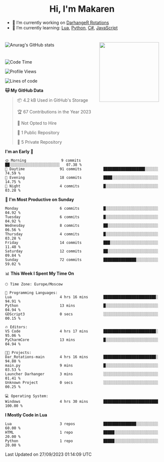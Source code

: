 <div id="header" align="center">
 <h1>Hi, I'm Makaren</h1>
</div>

- 🔭 I’m currently working on <a href="https://darhanger.github.io/rotations/">DarhangeR Rotations</a>
- 🌱 I’m currently learning: <a href="https://www.lua.org">Lua</a>, <a href="https://www.python.org">Python</a>, <a href="https://dotnet.microsoft.com/en-us/languages/csharp">C#</a>, <a href="https://www.ecma-international.org/publications-and-standards/standards/ecma-262/">JavaScript</a>
<!--
- 👯 I’m looking to collaborate on ...
- 🤔 I’m looking for help with ...
- 💬 Ask me about ...
- 📫 How to reach me: ...
- 😄 Pronouns: ...
- ⚡ Fun fact: ...
-->
#
![Anurag's GitHub stats](https://github-readme-stats.vercel.app/api?username=MakarenD&text_color=fff&icon_color=435cd9&show_icons=true&theme=dark&bg_color=00000000)<img align="right" src="https://media3.giphy.com/media/LaVp0AyqR5bGsC5Cbm/giphy.gif?cid=ecf05e4702j5mjw4h8mwt6p3xur6xnlpw7ymefs00ez9pcbs&ep=v1_gifs_search&rid=giphy.gif&ct=g" width="195"/> 

#
<!--START_SECTION:waka-->
![Code Time](http://img.shields.io/badge/Code%20Time-3%20hrs%204%20mins-blue)

![Profile Views](http://img.shields.io/badge/Profile%20Views-60-blue)

![Lines of code](https://img.shields.io/badge/From%20Hello%20World%20I%27ve%20Written-112.8%20thousand%20lines%20of%20code-blue)

**🐱 My GitHub Data** 

> 📦 4.2 kB Used in GitHub's Storage 
 > 
> 🏆 67 Contributions in the Year 2023
 > 
> 🚫 Not Opted to Hire
 > 
> 📜 1 Public Repository 
 > 
> 🔑 5 Private Repository 
 > 
**I'm an Early 🐤** 

```text
🌞 Morning                9 commits           ██░░░░░░░░░░░░░░░░░░░░░░░   07.38 % 
🌆 Daytime                91 commits          ███████████████████░░░░░░   74.59 % 
🌃 Evening                18 commits          ████░░░░░░░░░░░░░░░░░░░░░   14.75 % 
🌙 Night                  4 commits           █░░░░░░░░░░░░░░░░░░░░░░░░   03.28 % 
```
📅 **I'm Most Productive on Sunday** 

```text
Monday                   6 commits           █░░░░░░░░░░░░░░░░░░░░░░░░   04.92 % 
Tuesday                  6 commits           █░░░░░░░░░░░░░░░░░░░░░░░░   04.92 % 
Wednesday                8 commits           ██░░░░░░░░░░░░░░░░░░░░░░░   06.56 % 
Thursday                 4 commits           █░░░░░░░░░░░░░░░░░░░░░░░░   03.28 % 
Friday                   14 commits          ███░░░░░░░░░░░░░░░░░░░░░░   11.48 % 
Saturday                 12 commits          ██░░░░░░░░░░░░░░░░░░░░░░░   09.84 % 
Sunday                   72 commits          ███████████████░░░░░░░░░░   59.02 % 
```


📊 **This Week I Spent My Time On** 

```text
🕑︎ Time Zone: Europe/Moscow

💬 Programming Languages: 
Lua                      4 hrs 16 mins       ████████████████████████░   94.91 % 
Python                   13 mins             █░░░░░░░░░░░░░░░░░░░░░░░░   04.94 % 
GDScript3                0 secs              ░░░░░░░░░░░░░░░░░░░░░░░░░   00.15 % 

🔥 Editors: 
VS Code                  4 hrs 17 mins       ████████████████████████░   95.06 % 
PyCharmCore              13 mins             █░░░░░░░░░░░░░░░░░░░░░░░░   04.94 % 

🐱‍💻 Projects: 
Dar_Rotations-main       4 hrs 16 mins       ████████████████████████░   94.80 % 
main.py                  9 mins              █░░░░░░░░░░░░░░░░░░░░░░░░   03.53 % 
Launcher Darhanger       3 mins              ░░░░░░░░░░░░░░░░░░░░░░░░░   01.41 % 
Unknown Project          0 secs              ░░░░░░░░░░░░░░░░░░░░░░░░░   00.25 % 

💻 Operating System: 
Windows                  4 hrs 30 mins       █████████████████████████   100.00 % 
```

**I Mostly Code in Lua** 

```text
Lua                      3 repos             ███████████████░░░░░░░░░░   60.00 % 
HTML                     1 repo              █████░░░░░░░░░░░░░░░░░░░░   20.00 % 
Python                   1 repo              █████░░░░░░░░░░░░░░░░░░░░   20.00 % 
```




 Last Updated on 27/09/2023 01:14:09 UTC
<!--END_SECTION:waka-->
